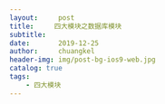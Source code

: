 ```yaml
---
layout:     post
title:     四大模块之数据库模块
subtitle:   
date:       2019-12-25
author:     chuangkel
header-img: img/post-bg-ios9-web.jpg
catalog: true
tags:
    - 四大模块
---
```


